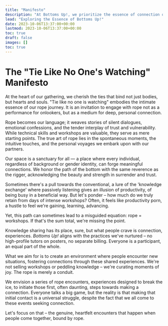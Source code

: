 ```yaml
---
title: "Manifesto"
description: "At Bottoms Up!, we prioritize the essence of connection over the mere provision of infrastructure. It's not just about the space or amenities; it's about the immersive experiences and emotional bonds developed through rope."
lead: "Exploring the Essence of Bottoms Up!"
date: 2023-10-06T13:37:00+00:00
lastmod: 2023-10-06T13:37:00+00:00
toc: true
draft: false
images: []
toc: true
---
```



# The "Tie Like No One's Watching" Manifesto

At the heart of our gathering, we cherish the ties that bind not just bodies, but hearts and souls. "Tie like no one is watching" embodies the intimate essence of our rope journey. It is an invitation to engage with rope not as a performance for onlookers, but as a medium for deep, personal connection.

Rope becomes our language; it weaves stories of silent dialogues, emotional confessions, and the tender interplay of trust and vulnerability. While technical skills and workshops are valuable, they serve as mere starting points. The true art of rope lies in the spontaneous moments, the intuitive touches, and the personal voyages we embark upon with our partners.

Our space is a sanctuary for all — a place where every individual, regardless of background or gender identity, can forge meaningful connections. We honor the path of the bottom with the same reverence as the rigger, acknowledging the beauty and strength in surrender and trust.

Sometimes there's a pull towards the conventional, a lure of the 'knowledge exchange' where passively listening gives an illusion of productivity, of being busy in a beneficial way. But let's ponder – how much do we truly retain from days of intense workshops? Often, it feels like productivity porn, a hustle to feel we're gaining, learning, advancing. 

Yet, this path can sometimes lead to a misguided equation: rope = workshops. If that's the sum total, we're missing the point.

Knowledge sharing has its place, sure, but what people crave is connection, experiences. _Bottoms Up!_ aligns with the practices we've nurtured – no high-profile tutors on posters, no separate billing. Everyone is a participant, an equal part of the whole.

What we aim for is to create an environment where people encounter new situations, fostering connections through these shared experiences. We're not selling workshops or peddling knowledge – we're curating moments of joy. The rope is merely a conduit.

We envision a series of rope encounters, experiences designed to break the ice, to initiate those first, often daunting, steps towards making a connection. Everyone talks a big game, but the reality is that making that initial contact is a universal struggle, despite the fact that we all come to these events seeking connection.

Let's focus on that – the genuine, heartfelt encounters that happen when people come together, bound by rope.
